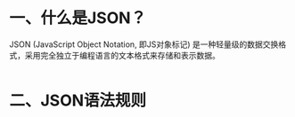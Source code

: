 
<p style='margin-bottom:50px'></p>

# 一、什么是JSON？

JSON (JavaScript Object Notation, 即JS对象标记) 是一种轻量级的数据交换格式，采用完全独立于编程语言的文本格式来存储和表示数据。

<p style='margin-bottom:50px'></p>

# 二、JSON语法规则

